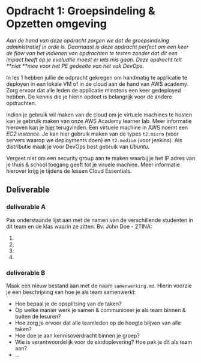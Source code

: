 # Opdracht 1: Groepsindeling & Opzetten omgeving

_Aan de hand van deze opdracht zorgen we dat de groepsindeling administratief in orde is. Daarnaast is deze opdracht perfect om een keer de flow van het indienen van opdrachten te testen zonder dat dit een impact heeft op je evaluatie moest er iets mis gaan. Deze opdracht telt **niet **mee voor het PE gedeelte van het vak DevOps._

In les 1 hebben jullie de odpracht gekregen om handmatig te applicatie te deployen in een lokale VM of in de cloud aan de hand van AWS academy. Zorg ervoor dat alle leden de applicatie minstens een keer gedeployed hebben. De kennis die je hierin opdoet is belangrijk voor de andere opdrachten.

Indien je gebruik wil maken van de cloud om je virtuele machines te hosten kan je gebruik maken van onze AWS Academy learner lab. Meer informatie hieroven kan je [hier](https://2tin-cloudessentials-resources.github.io/cloud-essentials-labs/#/1_introduction) terugvinden. Een virtuele machine in AWS noemt een _EC2 instance_. Je kan hier gebruik maken van de types `t2.micro` (voor servers waarop we deployments doen) en `t2.medium` (voor jenkins). Als distributie maak je voor DevOps best gebruik van _Ubuntu_. 

Vergeet niet om een security group aan te maken waarbij je het IP adres van je thuis & school toegang geeft tot je viruele machine. Meer informatie hierover krijg je tijdens de lessen Cloud Essentials.

## Deliverable
### deliverable A
Pas onderstaande lijst aan met de namen van de verschillende studenten in dit team en de klas waarin ze zitten. Bv. John Doe - 2TINA:

1)

2)

3)

4)

### deliverable B
Maak een nieuw bestand aan met de naam `samenwerking.md`. Hierin voorzie je een beschrijving van hoe je als team samenwerkt:
- Hoe bepaal je de opsplitsing van de taken?
- Op welke manier werk je samen & communiceer je als team binnen & buiten de lesuren?
- Hoe zorg je ervoor dat alle teamleden op de hoogte blijven van alle taken?
- Hoe doe je aan kennisoverdracht binnen je groep?
- Wie is verantwoordelijk voor de eindoplevering? Hoe pak je dit als team aan? 
- ...
